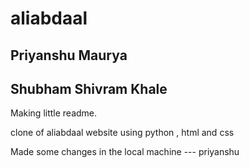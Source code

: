 # aliabdaal
## Priyanshu Maurya
## Shubham Shivram Khale

Making little readme.


clone of aliabdaal website using python , html and css
<!-- date:25/03/2022 -->
Made some changes in the local machine --- priyanshu
